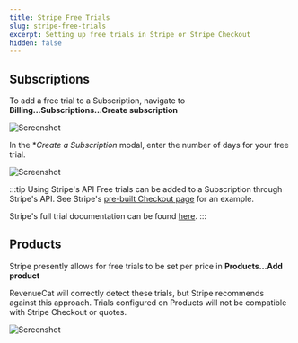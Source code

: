 ```yaml
---
title: Stripe Free Trials
slug: stripe-free-trials
excerpt: Setting up free trials in Stripe or Stripe Checkout
hidden: false
---
```


## Subscriptions

To add a free trial to a Subscription, navigate to **Billing...Subscriptions...Create subscription**

![Screenshot](https://files.readme.io/2cb9959-Screenshot_2023-03-06_at_1.03.34_PM.png)

In the \*_Create a Subscription_ modal, enter the number of days for your free trial.

![Screenshot](https://files.readme.io/6c10157-Screenshot_2023-03-06_at_12.56.29_PM.png)

:::tip Using Stripe's API
Free trials can be added to a Subscription through Stripe's API. See Stripe's [pre-built Checkout page](https://stripe.com/docs/billing/quickstart#add-trial-toggle) for an example.

Stripe's full trial documentation can be found [here](https://stripe.com/docs/billing/subscriptions/trials).
:::

## Products

Stripe presently allows for free trials to be set per price in **Products...Add product**

RevenueCat will correctly detect these trials, but Stripe recommends against this approach. Trials configured on Products will not be compatible with Stripe Checkout or quotes.

![Screenshot](https://files.readme.io/4bf4ef3-Screenshot_2023-03-06_at_12.53.54_PM.png)
